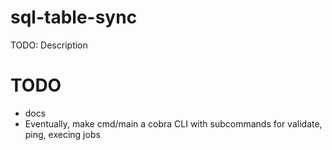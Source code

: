 # sql-table-sync

TODO: Description

# TODO

- docs
- Eventually, make cmd/main a cobra CLI with subcommands for validate, ping, execing jobs
